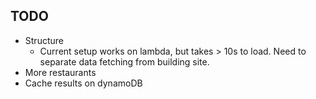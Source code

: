 ## TODO

- Structure
  - Current setup works on lambda, but takes > 10s to load. Need to separate data fetching from building site.
- More restaurants
- Cache results on dynamoDB
